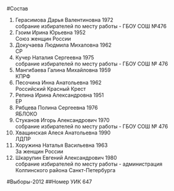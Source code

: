 #Состав
1. Герасимова Дарья Валентиновна 1972   
    собрание избирателей по месту работы - ГБОУ СОШ №476
2. Гзоим Ирина Юрьевна 1952   
    Союз женщин России
3. Докучаева Людмила Михаловна 1962   
    СР
4. Кучер Наталия Сергеевна 1975   
    собрание избирателей по месту работы - ГБОУ СОШ № 476
5. Мангибаева Галина Михайловна 1959   
    КПРФ
6. Песочина Инна Анатольевна 1962   
    Российский Красный Крест
7. Репина Ирина Александровна 1951   
    ЕР
8. Рябцева Полина Сергеевна 1976   
    ЯБЛОКО
9. Стуканов Игорь Александрович 1970   
    собрание избирателей по месту работы - ГБОУ СОШ № 476
10. Хващинская Алеся Анатольевна 1990   
    ЛДПР
11. Хоружина Наталья Васильевна 1963   
    За женщин России
12. Шкарупин Евгений Александрович 1980   
    собрание избирателей по месту работы - администрация Колпинского района Санкт-Петербурга

#Выборы-2012
##Номер УИК
647
